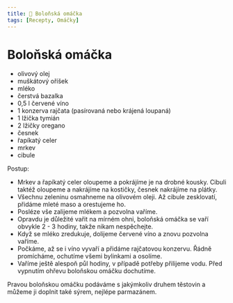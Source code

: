 ```yaml
---
title: 🍝 Boloňská omáčka
tags: [Recepty, Omáčky]
---
```


# Boloňská omáčka

* olivový olej
* muškátový oříšek
* mléko
* čerstvá bazalka
* 0,5 l červené víno
* 1 konzerva rajčata (pasírovaná nebo krájená loupaná)
* 1 lžička tymián
* 2 lžičky oregano
* česnek
* řapíkatý celer
* mrkev
* cibule

Postup:

* Mrkev a řapíkatý celer oloupeme a pokrájíme je na drobné kousky. Cibuli taktéž oloupeme a nakrájíme na kostičky, česnek nakrájíme na plátky.
* Všechnu zeleninu osmahneme na olivovém oleji. Až cibule zesklovatí, přidáme mleté maso a orestujeme ho.
* Posléze vše zalijeme mlékem a pozvolna vaříme.
* Opravdu je důležité vařit na mírném ohni, boloňská omáčka se vaří obvykle 2 - 3 hodiny, takže nikam nespěchejte.
* Když se mléko zredukuje, dolijeme červené víno a znovu pozvolna vaříme.
* Počkáme, až se i víno vyvaří a přidáme rajčatovou konzervu. Řádně promícháme, ochutíme všemi bylinkami a osolíme.
* Vaříme ještě alespoň půl hodiny, v případě potřeby přilijeme vodu. Před vypnutím ohřevu boloňskou omáčku dochutíme.

Pravou boloňskou omáčku podáváme s jakýmkoliv druhem těstovin a můžeme ji
doplnit také sýrem, nejlépe parmazánem.

